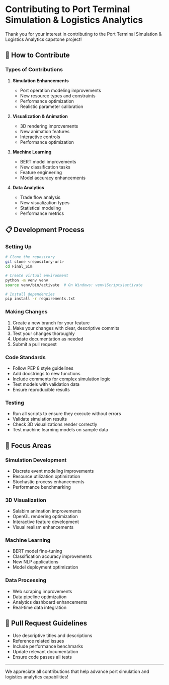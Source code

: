 # Contributing to Port Terminal Simulation & Logistics Analytics

Thank you for your interest in contributing to the Port Terminal Simulation & Logistics Analytics capstone project!

## 🤝 How to Contribute

### Types of Contributions

1. **Simulation Enhancements**
   - Port operation modeling improvements
   - New resource types and constraints
   - Performance optimization
   - Realistic parameter calibration

2. **Visualization & Animation**
   - 3D rendering improvements
   - New animation features
   - Interactive controls
   - Performance optimization

3. **Machine Learning**
   - BERT model improvements
   - New classification tasks
   - Feature engineering
   - Model accuracy enhancements

4. **Data Analytics**
   - Trade flow analysis
   - New visualization types
   - Statistical modeling
   - Performance metrics

## 📋 Development Process

### Setting Up

```bash
# Clone the repository
git clone <repository-url>
cd Final_Sim

# Create virtual environment
python -m venv venv
source venv/bin/activate  # On Windows: venv\Scripts\activate

# Install dependencies
pip install -r requirements.txt
```

### Making Changes

1. Create a new branch for your feature
2. Make your changes with clear, descriptive commits
3. Test your changes thoroughly
4. Update documentation as needed
5. Submit a pull request

### Code Standards

- Follow PEP 8 style guidelines
- Add docstrings to new functions
- Include comments for complex simulation logic
- Test models with validation data
- Ensure reproducible results

### Testing

- Run all scripts to ensure they execute without errors
- Validate simulation results
- Check 3D visualizations render correctly
- Test machine learning models on sample data

## 🎯 Focus Areas

### Simulation Development
- Discrete event modeling improvements
- Resource utilization optimization
- Stochastic process enhancements
- Performance benchmarking

### 3D Visualization
- Salabim animation improvements
- OpenGL rendering optimization
- Interactive feature development
- Visual realism enhancements

### Machine Learning
- BERT model fine-tuning
- Classification accuracy improvements
- New NLP applications
- Model deployment optimization

### Data Processing
- Web scraping improvements
- Data pipeline optimization
- Analytics dashboard enhancements
- Real-time data integration

## 📝 Pull Request Guidelines

- Use descriptive titles and descriptions
- Reference related issues
- Include performance benchmarks
- Update relevant documentation
- Ensure code passes all tests

---

We appreciate all contributions that help advance port simulation and logistics analytics capabilities!
